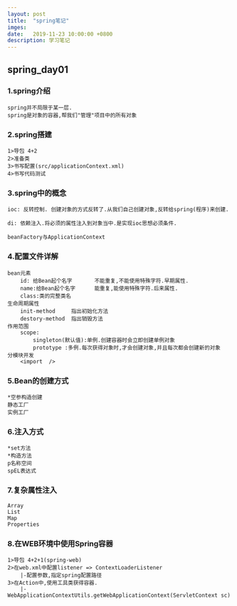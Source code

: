 ```yaml
---
layout: post
title:  "spring笔记"
imges: 
date:   2019-11-23 10:00:00 +0800
description: 学习笔记
---
```


## spring_day01

### 1.spring介绍
	spring并不局限于某一层.
	spring是对象的容器,帮我们"管理"项目中的所有对象
	
### 2.spring搭建
	1>导包 4+2
	2>准备类
	3>书写配置(src/applicationContext.xml)
	4>书写代码测试
	
### 3.spring中的概念
	ioc: 反转控制. 创建对象的方式反转了.从我们自己创建对象,反转给spring(程序)来创建.
	
	di: 依赖注入.将必须的属性注入到对象当中.是实现ioc思想必须条件.
	
	beanFactory与ApplicationContext
	
### 4.配置文件详解
	
	bean元素
		id:	给Bean起个名字		不能重复,不能使用特殊字符.早期属性.
		name:给Bean起个名字		能重复,能使用特殊字符.后来属性.
		class:类的完整类名
	生命周期属性
		init-method		指出初始化方法
		destory-method  指出销毁方法
	作用范围
		scope: 
			singleton(默认值):单例.创建容器时会立即创建单例对象
			prototype :多例.每次获得对象时,才会创建对象,并且每次都会创建新的对象
	分模块开发
		<import  />
	
### 5.Bean的创建方式
	*空参构造创建
	静态工厂
	实例工厂

### 6.注入方式
	*set方法
	*构造方法
	p名称空间
	spEL表达式
	
### 7.复杂属性注入
	Array
	List
	Map
	Properties
    
### 8.在WEB环境中使用Spring容器
	1>导包 4+2+1(spring-web)
	2>在web.xml中配置listener => ContextLoaderListener
		|-配置参数,指定spring配置路径 
	3>在Action中,使用工具类获得容器.
		|-WebApplicationContextUtils.getWebApplicationContext(ServletContext sc)
	
	
	
	
	
	
	
	
	
	